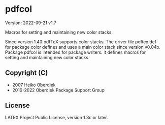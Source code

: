 # pdfcol

Version: 2022-09-21 v1.7

Macros for setting and maintaining new color stacks.

Since version 1.40 pdfTeX supports color stacks.
The driver file pdftex.def for package color
defines and uses a main color stack since version v0.04b.
Package pdfcol is intended for package writers.
It defines macros for setting and maintaining new color stacks.

## Copyright (C)
* 2007  Heiko Oberdiek
* 2016-2022        Oberdiek Package Support Group

## License
LATEX Project Public License, version 1.3c or later.
